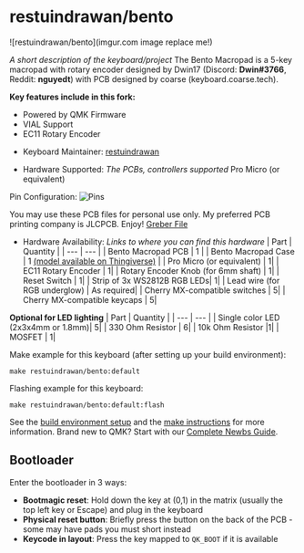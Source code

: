 # restuindrawan/bento

![restuindrawan/bento](imgur.com image replace me!)

*A short description of the keyboard/project*
The Bento Macropad is a 5-key macropad with rotary encoder designed by Dwin17 (Discord: **Dwin#3766**, Reddit: **nguyedt**) with PCB designed by coarse (keyboard.coarse.tech).

**Key features include in this fork:**
- Powered by QMK Firmware
- VIAL Support
- EC11 Rotary Encoder

* Keyboard Maintainer: [restuindrawan](https://github.com/restuindrawan)

* Hardware Supported: *The PCBs, controllers supported*
Pro Micro (or equivalent)

Pin Configuration:
![Pins](https://i.imgur.com/SEvQf43.png)

You may use these PCB files for personal use only. My preferred PCB printing company is JLCPCB. Enjoy!
[Greber File](https://github.com/restuindrawan/bento/tree/master/gerber)

* Hardware Availability: *Links to where you can find this hardware*
| Part | Quantity |
| --- | --- |
| Bento Macropad PCB | 1 |
| Bento Macropad Case | 1 [(model available on Thingiverse)](https://www.thingiverse.com/thing:4594580) |
| Pro Micro (or equivalent) | 1|
| EC11 Rotary Encoder | 1|
| Rotary Encoder Knob (for 6mm shaft) | 1|
| Reset Switch | 1|
| Strip of 3x WS2812B RGB LEDs| 1|
| Lead wire (for RGB underglow) | As required|
| Cherry MX-compatible switches | 5|
| Cherry MX-compatible keycaps | 5|

**Optional for LED lighting**
| Part | Quantity |
| --- | --- |
| Single color LED (2x3x4mm or 1.8mm)| 5|
| 330 Ohm Resistor | 6|
| 10k Ohm Resistor |1|
| MOSFET | 1| 

Make example for this keyboard (after setting up your build environment):

    make restuindrawan/bento:default

Flashing example for this keyboard:

    make restuindrawan/bento:default:flash

See the [build environment setup](https://docs.qmk.fm/#/getting_started_build_tools) and the [make instructions](https://docs.qmk.fm/#/getting_started_make_guide) for more information. Brand new to QMK? Start with our [Complete Newbs Guide](https://docs.qmk.fm/#/newbs).

## Bootloader

Enter the bootloader in 3 ways:

* **Bootmagic reset**: Hold down the key at (0,1) in the matrix (usually the top left key or Escape) and plug in the keyboard
* **Physical reset button**: Briefly press the button on the back of the PCB - some may have pads you must short instead
* **Keycode in layout**: Press the key mapped to `QK_BOOT` if it is available
